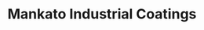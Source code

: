 ---
title: "Mankato Industrial Coatings"
url: /mankato/mankato-industrial-coatings/
shop: Autoteile
---